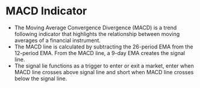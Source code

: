 # MACD Indicator
- The Moving Average Convergence Divergence (MACD) is a trend following indicator that highlights the relationship between moving averages of a financial instrument.  
- The MACD line is calculated by subtracting the 26-period EMA from the 12-period EMA. From the MACD line, a 9-day EMA creates the signal line.  
- The signal lie functions as a trigger to enter or exit a market, enter when MACD line crosses above signal line and short when MACD line crosses below the signal line.
